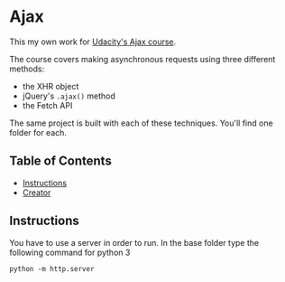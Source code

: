 # Ajax

This my own work for [Udacity's Ajax course](). 

The course covers making asynchronous requests using three different methods:

* the XHR object
* jQuery's `.ajax()` method
* the Fetch API

The same project is built with each of these techniques. You'll find one folder for each.

## Table of Contents

* [Instructions](#instructions)
* [Creator](#creators)

## Instructions

You have to use a server in order to run. In the base folder type the following command for python 3

```
python -m http.server
```
